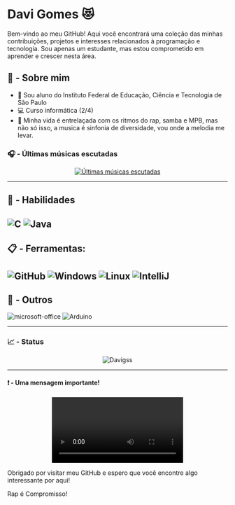 # Davi Gomes 😻
Bem-vindo ao meu GitHub! Aqui você encontrará uma coleção das minhas contribuições, projetos e interesses relacionados à programação e tecnologia. Sou apenas um estudante, mas estou comprometido em aprender e crescer nesta área.

## 📖 - Sobre mim

- 📃 Sou aluno do Instituto Federal de Educação, Ciência e Tecnologia de São Paulo 
- 💻 Curso informática (2/4)
- 🎵 Minha vida é entrelaçada com os ritmos do rap, samba e MPB, mas não só isso, a musica é sinfonia de diversidade, vou onde a melodia me levar.

### 🎧 - Últimas músicas escutadas

<div align="center">
   
[![Últimas músicas escutadas](https://lastfm-recently-played.vercel.app/api?user=Dav_gss&width=500&header_size=none&loved=true&loved_style=3)](last.fm/user/Dav_gss)

</div>

---

## 🏃 -  Habilidades

![C](https://img.shields.io/badge/-C-A8B9CC?logo=c&logoColor=black&style=for-the-badge)
![Java](https://img.shields.io/badge/Java-ED8B00?style=for-the-badge&logo=openjdk&logoColor=white)
---

## 📋 - Ferramentas:

![GitHub](https://img.shields.io/badge/github-%23121011.svg?style=for-the-badge&logo=github&logoColor=white)
![Windows](https://img.shields.io/badge/Windows-0078D6?style=for-the-badge&logo=windows&logoColor=white)
![Linux](https://img.shields.io/badge/Linux-FCC624?style=for-the-badge&logo=linux&logoColor=black)
![IntelliJ](https://img.shields.io/badge/IntelliJ-000000.svg?style=for-the-badge&logo=intellij-idea&logoColor=white)
---
## 🙏 - Outros

![microsoft-office](https://img.shields.io/badge/Office-D83B01?style=for-the-badge&logo=microsoft-office&logoColor=white)
![Arduino](https://img.shields.io/badge/-Arduino-00979D?style=for-the-badge&logo=Arduino&logoColor=white)

---

### 📈 - Status

<p align="center"> <img src="https://github-readme-stats.vercel.app/api?username=Davigss&show_icons=true&theme=radical" alt="Davigss" />
  
---

#### ❗ - Uma mensagem importante!

<p align="center"> <video src="https://github.com/Davigss/Davigss/assets/126773080/5dccbd3a-5e4e-4e3c-b5ed-ebadb9a656d8" />


Obrigado por visitar meu GitHub e espero que você encontre algo interessante por aqui!

Rap é Compromisso!
